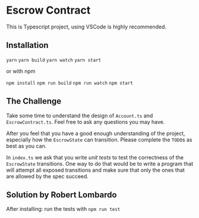 # Escrow Contract
This is Typescript project, using VSCode is highly recommended.

## Installation

`yarn`
`yarn build`
`yarn watch`
`yarn start`

or with npm

`npm install`
`npm run build`
`npm run watch`
`npm start`

## The Challenge

Take some time to understand the design of `Account.ts` and `EscrowContract.ts`. Feel free to ask any questions you may have.

After you feel that you have a good enough understanding of the project, especially how the `EscrowState` can transition. Please complete the `TODO`s as best as you can.

In `index.ts` we ask that you write *unit tests* to test the correctness of the `EscrowState` transitions. One way to do that would be to write a program that will attempt all exposed transitions and make sure that only the ones that are allowed by the spec succeed. 

## Solution by Robert Lombardo

After installing: run the tests with `npm run test` 

